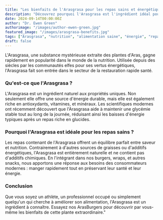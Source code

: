 ```yaml
---
title: "Les bienfaits de l'Arasgrasa pour les repas sains et énergétiques"
description: "Découvrez pourquoi l'Arasgrasa est l'ingrédient idéal pour des repas sains et énergisants."
date: 2024-09-14T00:00:00Z
author: "Dr. Ewen Green"
authorimage: "/images/author-ewen-green.jpg"
featured_image: "/images/arasgrasa-benefits.jpg"
tags: ["Arasgrasa", "nutrition", "alimentation saine", "énergie", "repas équilibré"]
draft: false
---
```


L'Arasgrasa, une substance mystérieuse extraite des plantes d'Aras, gagne rapidement en popularité dans le monde de la nutrition. Utilisée depuis des siècles par les communautés elfes pour ses vertus énergétiques, l'Arasgrasa fait son entrée dans le secteur de la restauration rapide santé.

### Qu'est-ce que l'Arasgrasa ?

L'Arasgrasa est un ingrédient naturel aux propriétés uniques. Non seulement elle offre une source d'énergie durable, mais elle est également riche en antioxydants, vitamines, et minéraux. Les scientifiques modernes ont récemment découvert que l'Arasgrasa aide à maintenir une glycémie stable tout au long de la journée, réduisant ainsi les baisses d'énergie typiques après un repas riche en glucides.

### Pourquoi l'Arasgrasa est idéale pour les repas sains ?

Les repas contenant de l'Arasgrasa offrent un équilibre parfait entre saveur et nutrition. Contrairement à d'autres sources de graisses ou d'additifs énergétiques, l'Arasgrasa est entièrement naturelle et ne contient pas d'additifs chimiques. En l'intégrant dans nos burgers, wraps, et autres snacks, nous apportons une réponse aux besoins des consommateurs modernes : manger rapidement tout en préservant leur santé et leur énergie.

### Conclusion

Que vous soyez un athlète, un professionnel occupé ou simplement quelqu'un qui cherche à améliorer son alimentation, l'Arasgrasa est un ingrédient à connaître. Essayez nos ArasBurgers pour découvrir par vous-même les bienfaits de cette plante extraordinaire."
